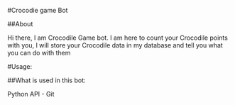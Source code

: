 #Crocodie game Bot

##About

Hi there, I am Crocodile Game bot. I am here to count your Crocodile points with you, I will store your Crocodile data in my database and tell you what you can do with them

#Usage:

##What is used in this bot:

Python API - Git
